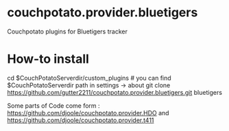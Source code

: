 # couchpotato.provider.bluetigers
Couchpotato plugins for Bluetigers tracker


# How-to install
cd $CouchPotatoServerdir/custom_plugins # you can find $CouchPotatoServerdir path in settings -> about
git clone https://github.com/gutter2211/couchpotato.provider.bluetigers.git bluetigers

Some parts of Code come form :
https://github.com/djoole/couchpotato.provider.HDO
and
https://github.com/djoole/couchpotato.provider.t411
